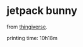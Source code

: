 # jetpack bunny

from [thingiverse](https://www.thingiverse.com/thing:226753).

printing time: 10h18m
